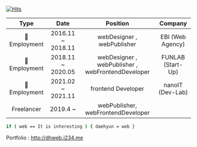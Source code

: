 [![Hits](https://hits.seeyoufarm.com/api/count/incr/badge.svg?url=https%3A%2F%2Fgithub.com%2Fwebcogy%2F&count_bg=%2379C83D&title_bg=%23555555&icon=&icon_color=%23E7E7E7&title=hits&edge_flat=false)](https://hits.seeyoufarm.com)

 
|    Type     |        Date        |                        Position                        |        Company        |
|:-------------:|:-----------------:|:-----------------------------------------------------:|:--------------------------:|
|🏢 Employment | 2016.11 ~ 2018.11 |              webDesigner , webPublisher             |      EBI (Web Agency)      |
|🏢 Employment | 2018.11 ~ 2020.05  | webDesigner , webPublisher , webFrontendDeveloper |      FUNLAB (Start-Up)     |
|🏢 Employment | 2021.02 ~ 2021.11 |                  frontend Developer                  |      nanoIT (Dev-Lab)        |
| Freelancer   | 2019.4 ~          |  webPublisher,  webFrontendDeveloper                      |                             |


```sh
if ( web == It is interesting ) { daehyun = web }
```

Portfolio : http://dhweb.i234.me
